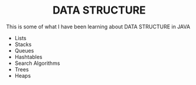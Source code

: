 <h1 align="center">DATA STRUCTURE</h1>

This is some of what I have been learning about DATA STRUCTURE in JAVA

- Lists
- Stacks
- Queues
- Hashtables
- Search Algorithms
- Trees
- Heaps
